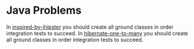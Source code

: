 # Java Problems

In [inspired-by-jhipster](/inspired-by-jhipster) you should create all ground classes in order integration tests to succeed.
In [hibernate-one-to-many](/hibernate-one-to-many) you should create all ground classes in order integration tests to succeed.